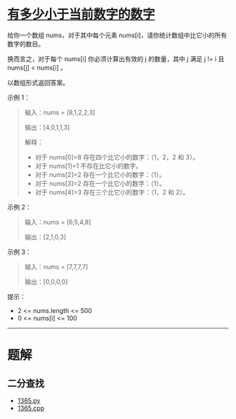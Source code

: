 #  [有多少小于当前数字的数字]()

给你一个数组 nums，对于其中每个元素 nums[i]，请你统计数组中比它小的所有数字的数目。

换而言之，对于每个 nums[i] 你必须计算出有效的 j 的数量，其中 j 满足 j != i 且 nums[j] < nums[i] 。

以数组形式返回答案。

 

示例 1：

> 输入：nums = [8,1,2,2,3]
> 
> 输出：[4,0,1,1,3]
> 
> 解释： 
> 
> - 对于 nums[0]=8 存在四个比它小的数字：（1，2，2 和 3）。 
> - 对于 nums[1]=1 不存在比它小的数字。
> - 对于 nums[2]=2 存在一个比它小的数字：（1）。 
> - 对于 nums[3]=2 存在一个比它小的数字：（1）。 
> - 对于 nums[4]=3 存在三个比它小的数字：（1，2 和 2）。

示例 2：

> 输入：nums = [6,5,4,8]
> 
> 输出：[2,1,0,3]

示例 3：

> 输入：nums = [7,7,7,7]
> 
> 输出：[0,0,0,0]
 

提示：

- 2 <= nums.length <= 500
- 0 <= nums[i] <= 100

---

# 题解

## 二分查找
- [1365.py](1365.py)
- [1365.cpp](1365.cpp)